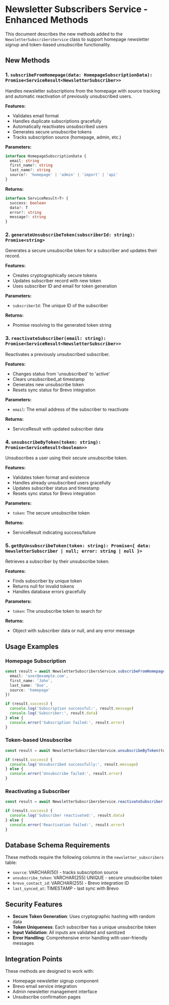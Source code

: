 # Newsletter Subscribers Service - Enhanced Methods

This document describes the new methods added to the `NewsletterSubscribersService` class to support homepage newsletter signup and token-based unsubscribe functionality.

## New Methods

### 1. `subscribeFromHomepage(data: HomepageSubscriptionData): Promise<ServiceResult<NewsletterSubscriber>>`

Handles newsletter subscriptions from the homepage with source tracking and automatic reactivation of previously unsubscribed users.

**Features:**
- Validates email format
- Handles duplicate subscriptions gracefully
- Automatically reactivates unsubscribed users
- Generates secure unsubscribe tokens
- Tracks subscription source (homepage, admin, etc.)

**Parameters:**
```typescript
interface HomepageSubscriptionData {
  email: string
  first_name?: string
  last_name?: string
  source?: 'homepage' | 'admin' | 'import' | 'api'
}
```

**Returns:**
```typescript
interface ServiceResult<T> {
  success: boolean
  data?: T
  error?: string
  message?: string
}
```

### 2. `generateUnsubscribeToken(subscriberId: string): Promise<string>`

Generates a secure unsubscribe token for a subscriber and updates their record.

**Features:**
- Creates cryptographically secure tokens
- Updates subscriber record with new token
- Uses subscriber ID and email for token generation

**Parameters:**
- `subscriberId`: The unique ID of the subscriber

**Returns:**
- Promise resolving to the generated token string

### 3. `reactivateSubscriber(email: string): Promise<ServiceResult<NewsletterSubscriber>>`

Reactivates a previously unsubscribed subscriber.

**Features:**
- Changes status from 'unsubscribed' to 'active'
- Clears unsubscribed_at timestamp
- Generates new unsubscribe token
- Resets sync status for Brevo integration

**Parameters:**
- `email`: The email address of the subscriber to reactivate

**Returns:**
- ServiceResult with updated subscriber data

### 4. `unsubscribeByToken(token: string): Promise<ServiceResult<boolean>>`

Unsubscribes a user using their secure unsubscribe token.

**Features:**
- Validates token format and existence
- Handles already unsubscribed users gracefully
- Updates subscriber status and timestamp
- Resets sync status for Brevo integration

**Parameters:**
- `token`: The secure unsubscribe token

**Returns:**
- ServiceResult indicating success/failure

### 5. `getByUnsubscribeToken(token: string): Promise<{ data: NewsletterSubscriber | null; error: string | null }>`

Retrieves a subscriber by their unsubscribe token.

**Features:**
- Finds subscriber by unique token
- Returns null for invalid tokens
- Handles database errors gracefully

**Parameters:**
- `token`: The unsubscribe token to search for

**Returns:**
- Object with subscriber data or null, and any error message

## Usage Examples

### Homepage Subscription
```typescript
const result = await NewsletterSubscribersService.subscribeFromHomepage({
  email: 'user@example.com',
  first_name: 'John',
  last_name: 'Doe',
  source: 'homepage'
})

if (result.success) {
  console.log('Subscription successful:', result.message)
  console.log('Subscriber:', result.data)
} else {
  console.error('Subscription failed:', result.error)
}
```

### Token-based Unsubscribe
```typescript
const result = await NewsletterSubscribersService.unsubscribeByToken(token)

if (result.success) {
  console.log('Unsubscribed successfully:', result.message)
} else {
  console.error('Unsubscribe failed:', result.error)
}
```

### Reactivating a Subscriber
```typescript
const result = await NewsletterSubscribersService.reactivateSubscriber('user@example.com')

if (result.success) {
  console.log('Subscriber reactivated:', result.data)
} else {
  console.error('Reactivation failed:', result.error)
}
```

## Database Schema Requirements

These methods require the following columns in the `newsletter_subscribers` table:
- `source`: VARCHAR(50) - tracks subscription source
- `unsubscribe_token`: VARCHAR(255) UNIQUE - secure unsubscribe token
- `brevo_contact_id`: VARCHAR(255) - Brevo integration ID
- `last_synced_at`: TIMESTAMP - last sync with Brevo

## Security Features

- **Secure Token Generation**: Uses cryptographic hashing with random data
- **Token Uniqueness**: Each subscriber has a unique unsubscribe token
- **Input Validation**: All inputs are validated and sanitized
- **Error Handling**: Comprehensive error handling with user-friendly messages

## Integration Points

These methods are designed to work with:
- Homepage newsletter signup component
- Brevo email service integration
- Admin newsletter management interface
- Unsubscribe confirmation pages